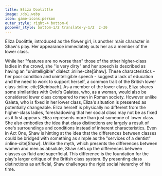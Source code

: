```yaml
---
title: Eliza Doolittle
image: /do1.webp
icon: game-icons:person
outer_style: right-4 bottom-0
popover_style: bottom-1/2 translate-y-1/2  z-30
---
```

Eliza Doolittle, introduced as the flower girl, is another main character in Shaw's play. Her appearance immediately outs her as a member of the lower class.
<!--more-->
 While her "features are no worse than" those of the other higher-class ladies in the crowd, she "is very dirty" and her speech is described as having an "unintelligible" dialect :inline-cite[Shaw]. These characteristics - her poor condition and unintelligible speech - suggest a lack of education and the need to work to support herself, a common trait of the British lower class :inline-cite[Steinbach]. As a member of the lower class, Eliza shares some similarities with Ovid's Galatea, who, as a woman, would also be considered lower class compared to men in Roman society. However unlike Galeta, who is fixed in her lower class, Eliza's situation is presented as potentially changeable. Eliza herself is physically no different from the higher-class ladies, foreshadowing that her social class may not be as fixed as it first appears. Eliza represents more than just someone of lower class. She also embodies the idea that class distinctions are largely a result of one's surroundings and conditions instead of inherent characteristics. Even in Act One, Shaw is hinting at the idea that the differences between classes could be bridged with something as simple as the "services of a dentist" :inline-cite[Shaw]. Unlike the myth, which presents the differences between women and men as absolute, Shaw sets up the differences between classes as fluid and superficial. This difference is the foundation for the play's larger critique of the British class system. By presenting class distinctions as artificial, Shaw challenges the rigid social hierarchy of his time. 
